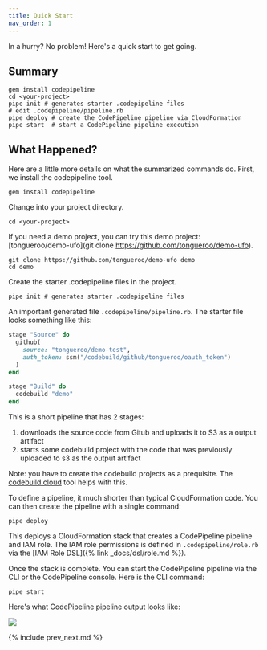 ```yaml
---
title: Quick Start
nav_order: 1
---
```


In a hurry? No problem!  Here's a quick start to get going.

## Summary

    gem install codepipeline
    cd <your-project>
    pipe init # generates starter .codepipeline files
    # edit .codepipeline/pipeline.rb
    pipe deploy # create the CodePipeline pipeline via CloudFormation
    pipe start  # start a CodePipeline pipeline execution

## What Happened?

Here are a little more details on what the summarized commands do. First, we install the codepipeline tool.

    gem install codepipeline

Change into your project directory.

    cd <your-project>

If you need a demo project, you can try this demo project: [tongueroo/demo-ufo](git clone https://github.com/tongueroo/demo-ufo).

    git clone https://github.com/tongueroo/demo-ufo demo
    cd demo

Create the starter .codepipeline files in the project.

    pipe init # generates starter .codepipeline files

An important generated file `.codepipeline/pipeline.rb`. The starter file looks something like this:

```ruby
stage "Source" do
  github(
    source: "tongueroo/demo-test",
    auth_token: ssm("/codebuild/github/tongueroo/oauth_token")
  )
end

stage "Build" do
  codebuild "demo"
end
```

This is a short pipeline that has 2 stages:

1. downloads the source code from Gitub and uploads it to S3 as a output artifact
2. starts some codebuild project with the code that was previously uploaded to s3 as the output artifact

Note: you have to create the codebuild projects as a prequisite.  The [codebuild.cloud](https://codebuild.cloud) tool helps with this.

To define a pipeline, it much shorter than typical CloudFormation code. You can then create the pipeline with a single command:

    pipe deploy

This deploys a CloudFormation stack that creates a CodePipeline pipeline and IAM role.  The IAM role permissions is defined in `.codepipeline/role.rb` via the [IAM Role DSL]({% link _docs/dsl/role.md %}).

Once the stack is complete. You can start the CodePipeline pipeline via the CLI or the CodePipeline console.  Here is the CLI command:

    pipe start

Here's what CodePipeline pipeline output looks like:

![](/img/docs/codepipeline-output.png)

{% include prev_next.md %}